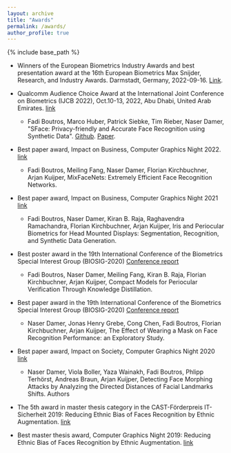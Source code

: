 ```yaml
---
layout: archive
title: "Awards"
permalink: /awards/
author_profile: true
---
```


{% include base_path %}

* Winners of the European Biometrics Industry Awards and best presentation award at the 16th European Biometrics Max Snijder, Research, and Industry Awards. Darmstadt, Germany, 2022-09-16. [Link](https://eab.org/award/reports/report2022.html?ts=1674041866).
* Qualcomm Audience Choice Award at the International Joint Conference on Biometrics (IJCB 2022), Oct.10-13, 2022, Abu Dhabi, United Arab Emirates. [link](https://ijcb2022.org/#/awards)
  * Fadi Boutros, Marco Huber, Patrick Siebke, Tim Rieber, Naser Damer, "SFace: Privacy-friendly and Accurate Face Recognition using Synthetic Data". [Github](https://github.com/fdbtrs/SFace-Privacy-friendly-and-Accurate-Face-Recognition-using-Synthetic-Data). [Paper](https://ieeexplore.ieee.org/document/10007961).
* Best paper award, Impact on Business, Computer Graphics Night 2022. [link](https://www.igd.fraunhofer.de/en/media-center/news/computer-graphics-night-2022-winners.html)
  * Fadi Boutros, Meiling Fang, Naser Damer, Florian Kirchbuchner, Arjan Kuijper, MixFaceNets: Extremely Efficient Face Recognition Networks.
* Best paper award, Impact on Business, Computer Graphics Night 2021 [link](https://www.igd.fraunhofer.de/de/media-center/aktuelles/-computer-graphics-night-2021-preistraeger.html)
  * Fadi Boutros, Naser Damer,  Kiran B. Raja, Raghavendra Ramachandra, Florian Kirchbuchner, Arjan Kuijper, Iris and Periocular Biometrics for Head Mounted Displays: Segmentation, Recognition, and Synthetic Data Generation.


* Best poster award in the 19th International Conference of the Biometrics Special Interest Group (BIOSIG-2020) [Conference report](https://fg-biosig.gi.de/mitteilung/conference-report-biosig-2020)
  * Fadi Boutros, Naser Damer, Meiling Fang, Kiran B. Raja, Florian Kirchbuchner, Arjan Kuijper, Compact Models for Periocular Verification Through Knowledge Distillation.

* Best paper award in the 19th International Conference of the Biometrics Special Interest Group (BIOSIG-2020) [Conference report](https://fg-biosig.gi.de/mitteilung/conference-report-biosig-2020)
  * Naser Damer, Jonas Henry Grebe, Cong Chen, Fadi Boutros, Florian Kirchbuchner, Arjan Kuijper, The Effect of Wearing a Mask on Face Recognition Performance: an Exploratory Study.

* Best paper award, Impact on Society, Computer Graphics Night 2020 [link](https://www.igd.fraunhofer.de/en/media-center/news/computer-graphics-night-2020---award-winners.html)
  * Naser Damer, Viola Boller, Yaza Wainakh, Fadi Boutros, Phlipp Terhörst, Andreas Braun, Arjan Kuijper, Detecting Face Morphing Attacks by Analyzing the Directed Distances of Facial Landmarks Shifts. Authors

* The 5th award in master thesis category in  the CAST-Förderpreis IT-Sicherheit 2019: Reducing Ethnic Bias of Faces Recognition by Ethnic Augmentation. [link](https://cast-forum.de/en/award/archive/2019.html?ts=1617240890)
* Best master thesis award, Computer Graphics Night 2019: Reducing Ethnic Bias of Faces Recognition by Ethnic Augmentation. [link](https://www.igd.fraunhofer.de/en/media-center/news/computer-graphics-night-2019-award-winners.html)
